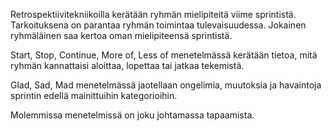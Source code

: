 Retrospektiivitekniikoilla kerätään ryhmän mielipiteitä viime sprintistä.
Tarkoituksena on parantaa ryhmän toimintaa tulevaisuudessa.
Jokainen ryhmäläinen saa kertoa oman mielipiteensä sprintistä.

Start, Stop, Continue, More of, Less of menetelmässä kerätään tietoa, mitä ryhmän kannattaisi aloittaa, 
lopettaa tai jatkaa tekemistä.

Glad, Sad, Mad menetelmässä jaotellaan ongelimia, muutoksia ja havaintoja sprintin edellä mainittuihin kategorioihin.

Molemmissa menetelmissä on joku johtamassa tapaamista.